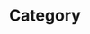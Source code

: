 ---
title           : "Category"
layout          : categories
permalink       : /categories/
author_profile  : true
sidebar_main    : true
---